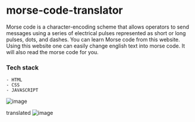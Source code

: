 # morse-code-translator
Morse code is a character-encoding scheme that allows operators to send messages using a series of electrical pulses represented as short or long pulses, dots, and dashes.
You can learn Morse code from this website.
Using this website one can easily change english text into morse code.
It will also read the morse code for you.

### Tech stack 
    - HTML
    - CSS
    - JAVASCRIPT
    

![image](https://user-images.githubusercontent.com/66175237/191203502-d2701d70-80d7-4c58-af93-f53b83f41b4d.png)

translated
![image](https://user-images.githubusercontent.com/66175237/191204865-a8f8a325-819e-42b2-ad53-2538dadd3a4e.png)
